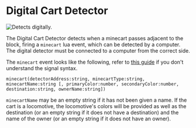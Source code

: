 # Digital Cart Detector

![Detects digitally.](block:computronics:digital_detector)

The Digital Cart Detector detects when a minecart passes adjacent to the block, firing a `minecart` lua event, which can be detected by a computer. The digital detector must be connected to a computer from the correct side.

The `minecart` event looks like the following, refer to [this guide](http://ocdoc.cil.li/component:signals) if you don't understand the signal syntax.

`minecart(detectorAddress:string, minecartType:string, minecartName:string [, primaryColor:number, secondaryColor:number, destination:string, ownerName:string])`

`minecartName` may be an empty string if it has not been given a name. If the cart is a locomotive, the locomotive's colors will be provided as well as the destination (or an empty string if it does not have a destination) and the name of the owner (or an empty string if it does not have an owner).
